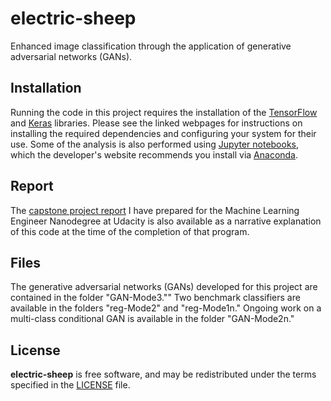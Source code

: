 # electric-sheep
Enhanced image classification through the application of generative adversarial networks (GANs).

## Installation
Running the code in this project requires the installation of the [TensorFlow](https://www.tensorflow.org/install/) and [Keras](https://keras.io/#installation) libraries. Please see the linked webpages for instructions on installing the required dependencies and configuring your system for their use. Some of the analysis is also performed using [Jupyter notebooks](http://jupyter.org/install.html), which the developer's website recommends you install via [Anaconda](https://www.continuum.io/downloads).

## Report
The [capstone project report](https://github.com/caasted/electric-sheep/blob/master/MLND%20Capstone%20Report.pdf) I have prepared for the Machine Learning Engineer Nanodegree at Udacity is also available as a narrative explanation of this code at the time of the completion of that program.

## Files
The generative adversarial networks (GANs) developed for this project are contained in the folder "GAN-Mode3."" Two benchmark classifiers are available in the folders "reg-Mode2" and "reg-Mode1n." Ongoing work on a multi-class conditional GAN is available in the folder "GAN-Mode2n."

## License

**electric-sheep** is free software, and may be redistributed under the terms specified in the [LICENSE](https://github.com/caasted/electric-sheep/blob/master/LICENSE) file.

